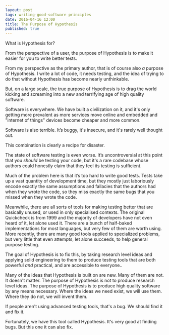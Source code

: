 ```yaml
---
layout: post
tags: writing-good-software principles
date: 2016-04-16 12:00
title: The Purpose of Hypothesis
published: true
---
```


What is Hypothesis for?

From the perspective of a user, the purpose of Hypothesis is to make it easier for you
to write better tests.

From my perspective as the primary author, that is of course also *a* purpose of Hypothesis.
I write a lot of code, it needs testing, and the idea of trying to do that without Hypothesis
has become nearly unthinkable.

But, on a large scale, the true purpose of Hypothesis is to drag the world kicking and screaming
into a new and terrifying age of high quality software.

<!--more-->

Software is everywhere. We have built a civilization on it, and it's only getting more prevalent
as more services move online and embedded and "internet of things" devices become cheaper and
more common.

Software is also terrible. It’s buggy, it's insecure, and it's rarely well thought out.

This combination is clearly a recipe for disaster.

The state of software testing is even worse. It’s uncontroversial at this point that you *should*
be testing your code, but it's a rare codebase whose authors could honestly claim that they feel
its testing is sufficient.

Much of the problem here is that it’s too hard to write good tests. Tests take up a vast quantity
of development time, but they mostly just laboriously encode exactly the same assumptions and
fallacies that the authors had when they wrote the code, so they miss exactly the same bugs that
you missed when they wrote the code.

Meanwhile, there are all sorts of tools for making testing better that are basically unused, or
used in only specialised contexts. The original Quickcheck is from 1999 and the majority of
developers have not even heard of it, let alone used it. There are a bunch of half-baked
implementations for most languages, but very few of them are worth using. More recently, there
are many good tools applied to specialized problems, but very little that even attempts, let
alone succeeds, to help general purpose testing.

The goal of Hypothesis is to fix this, by taking research level ideas and applying solid
engineering to them to produce testing tools that are both powerful *and* practical, and
are accessible to everyone..

Many of the ideas that Hypothesis is built on are new. Many of them are not. It doesn't matter.
The purpose of Hypothesis is not to produce research level ideas. The purpose of Hypothesis is
to produce high quality software by any means necessary. Where the ideas we need exist, we
will use them. Where they do not, we will invent them.

If people aren't using advanced testing tools, that's a bug. We should find it and fix it.

Fortunately, we have this tool called Hypothesis. It's very good at finding bugs. But this
one it can also fix.
